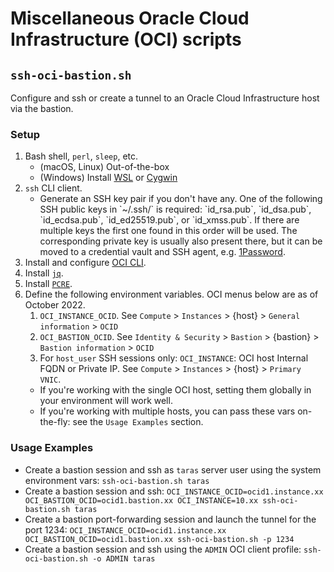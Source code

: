 # Miscellaneous Oracle Cloud Infrastructure (OCI) scripts 

## `ssh-oci-bastion.sh` ##

Configure and ssh or create a tunnel to an Oracle Cloud Infrastructure host via the bastion.


### Setup ###

1. Bash shell, `perl`, `sleep`, etc.
    * (macOS, Linux) Out-of-the-box 
    * (Windows) Install [WSL](https://learn.microsoft.com/en-us/windows/wsl/) or [Cygwin](https://www.cygwin.com/)
2. `ssh` CLI client.
    * Generate an SSH key pair if you don't have any. One of the following SSH public keys in \`~/.ssh/\` is required: 
    \`id_rsa.pub\`, \`id_dsa.pub\`, \`id_ecdsa.pub\`, \`id_ed25519.pub\`, or \`id_xmss.pub\`. If there are multiple keys
    the first one found in this order will be used. The corresponding private key is usually also present there, but it
    can be moved to a credential vault and SSH agent, e.g. [1Password](https://developer.1password.com/docs/ssh).     
3. Install and configure [OCI CLI](https://docs.oracle.com/en-us/iaas/Content/API/SDKDocs/cliinstall.htm).
4. Install [`jq`](https://stedolan.github.io/jq/).
5. Install [`PCRE`](https://www.pcre.org/).
6. Define the following environment variables. OCI menus below are as of October 2022. 
    1. `OCI_INSTANCE_OCID`. See `Compute` > `Instances` > {host} > `General information` > `OCID`
    2. `OCI_BASTION_OCID`. See `Identity & Security` > `Bastion` > {bastion} > `Bastion information` > `OCID`
    3. For `host_user` SSH sessions only: `OCI_INSTANCE`: OCI host Internal FQDN or Private IP. See `Compute` >
       `Instances` > {host} > `Primary VNIC`.
    * If you're working with the single OCI host, setting them globally in your environment will work well.
    * If you're working with multiple hosts, you can pass these vars on-the-fly: see the `Usage Examples` section.

### Usage Examples ###

* Create a bastion session and ssh as `taras` server user using the system environment vars: `ssh-oci-bastion.sh taras`
* Create a bastion session and ssh: 
  `OCI_INSTANCE_OCID=ocid1.instance.xx OCI_BASTION_OCID=ocid1.bastion.xx OCI_INSTANCE=10.xx ssh-oci-bastion.sh taras`
* Create a bastion port-forwarding session and launch the tunnel for the port 1234:
  `OCI_INSTANCE_OCID=ocid1.instance.xx OCI_BASTION_OCID=ocid1.bastion.xx ssh-oci-bastion.sh -p 1234`
* Create a bastion session and ssh using the `ADMIN` OCI client profile: `ssh-oci-bastion.sh -o ADMIN taras`

